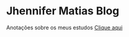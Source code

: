 # Jhennifer Matias Blog

Anotações sobre os meus estudos <a href="https://jhennymatias.github.io/jhennifermatias.github.io/">Clique aqui</a>
